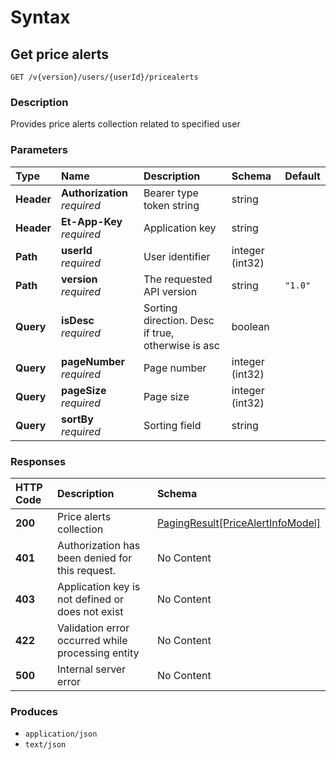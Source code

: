 # Syntax

## Get price alerts

```text
GET /v{version}/users/{userId}/pricealerts
```

### Description

Provides price alerts collection related to specified user

### Parameters

| Type | Name | Description | Schema | Default |
| :--- | :--- | :--- | :--- | :--- |
| **Header** | **Authorization**   _required_ | Bearer type token string | string |  |
| **Header** | **Et-App-Key**   _required_ | Application key | string |  |
| **Path** | **userId**   _required_ | User identifier | integer \(int32\) |  |
| **Path** | **version**   _required_ | The requested API version | string | `"1.0"` |
| **Query** | **isDesc**   _required_ | Sorting direction. Desc if true, otherwise is asc | boolean |  |
| **Query** | **pageNumber**   _required_ | Page number | integer \(int32\) |  |
| **Query** | **pageSize**   _required_ | Page size | integer \(int32\) |  |
| **Query** | **sortBy**   _required_ | Sorting field | string |  |

### Responses

| HTTP Code | Description | Schema |
| :--- | :--- | :--- |
| **200** | Price alerts collection | [PagingResult\[PriceAlertInfoModel\]](../../definitions.md#pagingresult-pricealertinfomodel) |
| **401** | Authorization has been denied for this request. | No Content |
| **403** | Application key is not defined or does not exist | No Content |
| **422** | Validation error occurred while processing entity | No Content |
| **500** | Internal server error | No Content |

### Produces

* `application/json`
* `text/json`

